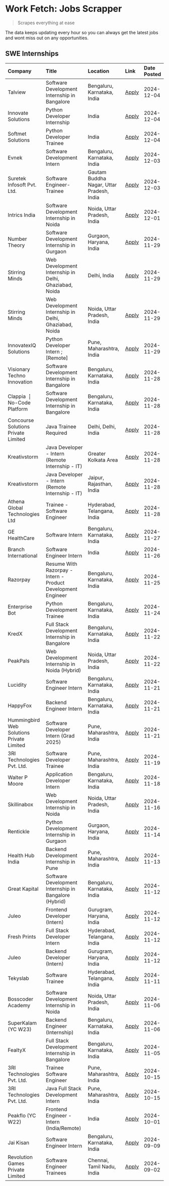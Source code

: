 # Work Fetch: Jobs Scrapper
> Scrapes everything at ease

The data keeps updating every hour so you can always get the latest jobs and wont miss out on any opportunities.

## SWE Internships
<!--START_SECTION:workfetch-->
| Company                                   | Title                                                        | Location                                  | Link                                                                                                                                                                                                                                        | Date Posted   |
|:------------------------------------------|:-------------------------------------------------------------|:------------------------------------------|:--------------------------------------------------------------------------------------------------------------------------------------------------------------------------------------------------------------------------------------------|:--------------|
| Talview                                   | Software Development Internship in Bangalore                 | Bengaluru, Karnataka, India               | [Apply](https://in.linkedin.com/jobs/view/software-development-internship-in-bangalore-at-talview-4089000537?position=8&pageNum=0&refId=DD178UpEevMjEoV3jBM5Hg%3D%3D&trackingId=SxWScRwaG%2BcvGGoI51%2Basg%3D%3D)                           | 2024-12-04    |
| Innovate Solutions                        | Python Developer Internship                                  | India                                     | [Apply](https://in.linkedin.com/jobs/view/python-developer-internship-at-innovate-solutions-4089752844?position=29&pageNum=0&refId=DD178UpEevMjEoV3jBM5Hg%3D%3D&trackingId=x7aAP0gIvFmX6xPmHFxRyg%3D%3D)                                    | 2024-12-04    |
| Softmet Solutions                         | Python Developer Trainee                                     | India                                     | [Apply](https://in.linkedin.com/jobs/view/python-developer-trainee-at-softmet-solutions-4089752879?position=60&pageNum=0&refId=DD178UpEevMjEoV3jBM5Hg%3D%3D&trackingId=CBTlgu1VBIys4XrWTG%2B1Lg%3D%3D)                                      | 2024-12-04    |
| Evnek                                     | Software Development Intern                                  | Bengaluru, Karnataka, India               | [Apply](https://in.linkedin.com/jobs/view/software-development-intern-at-evnek-4090602106?position=28&pageNum=0&refId=DD178UpEevMjEoV3jBM5Hg%3D%3D&trackingId=KcdizGTt3K%2FVEBMWdEAN8g%3D%3D)                                               | 2024-12-03    |
| Suretek Infosoft Pvt. Ltd.                | Software Engineer-Trainee                                    | Gautam Buddha Nagar, Uttar Pradesh, India | [Apply](https://in.linkedin.com/jobs/view/software-engineer-trainee-at-suretek-infosoft-pvt-ltd-4090532881?position=37&pageNum=0&refId=DD178UpEevMjEoV3jBM5Hg%3D%3D&trackingId=8k2MbseUxPhIEydaaMprrA%3D%3D)                                | 2024-12-03    |
| Intrics India                             | Software Development Internship in Noida                     | Noida, Uttar Pradesh, India               | [Apply](https://in.linkedin.com/jobs/view/software-development-internship-in-noida-at-intrics-india-4088621201?position=15&pageNum=0&refId=DD178UpEevMjEoV3jBM5Hg%3D%3D&trackingId=scTEcEjSaPA3ADxO81rFQg%3D%3D)                            | 2024-12-01    |
| Number Theory                             | Software Development Internship in Gurgaon                   | Gurgaon, Haryana, India                   | [Apply](https://in.linkedin.com/jobs/view/software-development-internship-in-gurgaon-at-number-theory-4087550503?position=23&pageNum=0&refId=DD178UpEevMjEoV3jBM5Hg%3D%3D&trackingId=3s%2FYWyT0ebqZtirgztdtMw%3D%3D)                        | 2024-11-29    |
| Stirring Minds                            | Web Development Internship in Delhi, Ghaziabad, Noida        | Delhi, India                              | [Apply](https://in.linkedin.com/jobs/view/web-development-internship-in-delhi-ghaziabad-noida-at-stirring-minds-4087549741?position=41&pageNum=0&refId=DD178UpEevMjEoV3jBM5Hg%3D%3D&trackingId=Diz7G0ebep9y9ln6aT0IUg%3D%3D)                | 2024-11-29    |
| Stirring Minds                            | Web Development Internship in Delhi, Ghaziabad, Noida        | Noida, Uttar Pradesh, India               | [Apply](https://in.linkedin.com/jobs/view/web-development-internship-in-delhi-ghaziabad-noida-at-stirring-minds-4087549740?position=50&pageNum=0&refId=DD178UpEevMjEoV3jBM5Hg%3D%3D&trackingId=GZiqJzUtvvDO1jvpcoIW2w%3D%3D)                | 2024-11-29    |
| InnovatexIQ Solutions                     | Python Developer Intern ; [Remote]                           | Pune, Maharashtra, India                  | [Apply](https://in.linkedin.com/jobs/view/python-developer-intern-remote-at-innovatexiq-solutions-4087940815?position=54&pageNum=0&refId=DD178UpEevMjEoV3jBM5Hg%3D%3D&trackingId=mqzSoZ2o6n8xLVaRNmrqVw%3D%3D)                              | 2024-11-29    |
| Visionary Techno Innovation               | Software Development Internship in Bangalore                 | Bengaluru, Karnataka, India               | [Apply](https://in.linkedin.com/jobs/view/software-development-internship-in-bangalore-at-visionary-techno-innovation-4086916247?position=5&pageNum=0&refId=DD178UpEevMjEoV3jBM5Hg%3D%3D&trackingId=RWpGNzfrlH5lmqKdZjweQQ%3D%3D)           | 2024-11-28    |
| Clappia ⢸ No-Code Platform                | Software Development Internship in Bangalore                 | Bengaluru, Karnataka, India               | [Apply](https://in.linkedin.com/jobs/view/software-development-internship-in-bangalore-at-clappia-%E2%A2%B8-no-code-platform-4086916232?position=18&pageNum=0&refId=DD178UpEevMjEoV3jBM5Hg%3D%3D&trackingId=xoYIByomONkzk%2Bi1LAZqSA%3D%3D) | 2024-11-28    |
| Concourse Solutions Private Limited       | Java Trainee Required                                        | Delhi, Delhi, India                       | [Apply](https://in.linkedin.com/jobs/view/java-trainee-required-at-concourse-solutions-private-limited-4087289970?position=24&pageNum=0&refId=DD178UpEevMjEoV3jBM5Hg%3D%3D&trackingId=0lXd%2FH%2BglbPefIjh6cmyzQ%3D%3D)                     | 2024-11-28    |
| Kreativstorm                              | Java Developer - Intern (Remote Internship - IT)             | Greater Kolkata Area                      | [Apply](https://in.linkedin.com/jobs/view/java-developer-intern-remote-internship-it-at-kreativstorm-4087221036?position=35&pageNum=0&refId=DD178UpEevMjEoV3jBM5Hg%3D%3D&trackingId=57W%2Fx4UZc4h3soLG5dmCXw%3D%3D)                         | 2024-11-28    |
| Kreativstorm                              | Java Developer - Intern (Remote Internship - IT)             | Jaipur, Rajasthan, India                  | [Apply](https://in.linkedin.com/jobs/view/java-developer-intern-remote-internship-it-at-kreativstorm-4087216561?position=43&pageNum=0&refId=DD178UpEevMjEoV3jBM5Hg%3D%3D&trackingId=OMmCfqBPxpqODGDaJQCSXg%3D%3D)                           | 2024-11-28    |
| Athena Global Technologies Ltd            | Trainee - Software Engineer                                  | Hyderabad, Telangana, India               | [Apply](https://in.linkedin.com/jobs/view/trainee-software-engineer-at-athena-global-technologies-ltd-4087205108?position=48&pageNum=0&refId=DD178UpEevMjEoV3jBM5Hg%3D%3D&trackingId=kyR6YE9SXp5WdB%2FStbtkPg%3D%3D)                        | 2024-11-28    |
| GE HealthCare                             | Software Intern                                              | Bengaluru, Karnataka, India               | [Apply](https://in.linkedin.com/jobs/view/software-intern-at-ge-healthcare-4086420954?position=32&pageNum=0&refId=DD178UpEevMjEoV3jBM5Hg%3D%3D&trackingId=f5hb6D6GOqL5N%2F8FxusfRw%3D%3D)                                                   | 2024-11-27    |
| Branch International                      | Software Engineer Intern                                     | India                                     | [Apply](https://in.linkedin.com/jobs/view/software-engineer-intern-at-branch-international-4054425650?position=44&pageNum=0&refId=DD178UpEevMjEoV3jBM5Hg%3D%3D&trackingId=HEpq9Y4zR5MzuoACM2ObBA%3D%3D)                                     | 2024-11-26    |
| Razorpay                                  | Resume With Razorpay - Intern - Product Development Engineer | Bengaluru, Karnataka, India               | [Apply](https://in.linkedin.com/jobs/view/resume-with-razorpay-intern-product-development-engineer-at-razorpay-4082644771?position=9&pageNum=0&refId=DD178UpEevMjEoV3jBM5Hg%3D%3D&trackingId=c3udbLwGw8NspeqDHCOBzQ%3D%3D)                  | 2024-11-25    |
| Enterprise Bot                            | Python Development Trainee                                   | Bengaluru, Karnataka, India               | [Apply](https://in.linkedin.com/jobs/view/python-development-trainee-at-enterprise-bot-4084354604?position=39&pageNum=0&refId=DD178UpEevMjEoV3jBM5Hg%3D%3D&trackingId=XYQOf0lWiC268NXJ7IrMvw%3D%3D)                                         | 2024-11-24    |
| KredX                                     | Full Stack Development Internship in Bangalore               | Bengaluru, Karnataka, India               | [Apply](https://in.linkedin.com/jobs/view/full-stack-development-internship-in-bangalore-at-kredx-4082021747?position=7&pageNum=0&refId=DD178UpEevMjEoV3jBM5Hg%3D%3D&trackingId=A1V6j4Z1HDyqPRDsJr3vJg%3D%3D)                               | 2024-11-22    |
| PeakPals                                  | Web Development Internship in Noida (Hybrid)                 | Noida, Uttar Pradesh, India               | [Apply](https://in.linkedin.com/jobs/view/web-development-internship-in-noida-hybrid-at-peakpals-4082025102?position=42&pageNum=0&refId=DD178UpEevMjEoV3jBM5Hg%3D%3D&trackingId=v2RarJ5%2BwZhpVvpvAv1nww%3D%3D)                             | 2024-11-22    |
| Lucidity                                  | Software Engineer Intern                                     | Bengaluru, Karnataka, India               | [Apply](https://in.linkedin.com/jobs/view/software-engineer-intern-at-lucidity-4081805788?position=13&pageNum=0&refId=DD178UpEevMjEoV3jBM5Hg%3D%3D&trackingId=4Spdj9NmUqQpPtwunym8fg%3D%3D)                                                 | 2024-11-21    |
| HappyFox                                  | Backend Engineer Intern                                      | Bengaluru, Karnataka, India               | [Apply](https://in.linkedin.com/jobs/view/backend-engineer-intern-at-happyfox-4079265240?position=55&pageNum=0&refId=DD178UpEevMjEoV3jBM5Hg%3D%3D&trackingId=M%2FAx4ZTpqrcqugVEpyhlYw%3D%3D)                                                | 2024-11-21    |
| Hummingbird Web Solutions Private Limited | Software Developer Intern (Grad 2025)                        | Pune, Maharashtra, India                  | [Apply](https://in.linkedin.com/jobs/view/software-developer-intern-grad-2025-at-hummingbird-web-solutions-private-limited-4079796998?position=58&pageNum=0&refId=DD178UpEevMjEoV3jBM5Hg%3D%3D&trackingId=aEe%2FMXC9JH1MLnx%2FJXmmpA%3D%3D) | 2024-11-21    |
| 3RI Technologies Pvt. Ltd.                | Software Developer Trainee                                   | Pune, Maharashtra, India                  | [Apply](https://in.linkedin.com/jobs/view/software-developer-trainee-at-3ri-technologies-pvt-ltd-4080283578?position=26&pageNum=0&refId=DD178UpEevMjEoV3jBM5Hg%3D%3D&trackingId=cDybAWPz1llOAT9TDMMTcg%3D%3D)                               | 2024-11-19    |
| Walter P Moore                            | Application Developer Intern                                 | Bengaluru, Karnataka, India               | [Apply](https://in.linkedin.com/jobs/view/application-developer-intern-at-walter-p-moore-4077126811?position=20&pageNum=0&refId=DD178UpEevMjEoV3jBM5Hg%3D%3D&trackingId=61h7uxbn1%2BSHOjMEsH2Y0g%3D%3D)                                     | 2024-11-18    |
| Skillinabox                               | Web Development Internship in Noida                          | Noida, Uttar Pradesh, India               | [Apply](https://in.linkedin.com/jobs/view/web-development-internship-in-noida-at-skillinabox-4077783016?position=16&pageNum=0&refId=DD178UpEevMjEoV3jBM5Hg%3D%3D&trackingId=XRCOJ37TkA%2F%2F5Ff4HslWvA%3D%3D)                               | 2024-11-16    |
| Rentickle                                 | Python Development Internship in Gurgaon                     | Gurgaon, Haryana, India                   | [Apply](https://in.linkedin.com/jobs/view/python-development-internship-in-gurgaon-at-rentickle-4075922770?position=21&pageNum=0&refId=DD178UpEevMjEoV3jBM5Hg%3D%3D&trackingId=5%2FAMCURWeSh8mXgJmywLvQ%3D%3D)                              | 2024-11-14    |
| Health Hub India                          | Backend Development Internship in Pune                       | Pune, Maharashtra, India                  | [Apply](https://in.linkedin.com/jobs/view/backend-development-internship-in-pune-at-health-hub-india-4075136474?position=33&pageNum=0&refId=DD178UpEevMjEoV3jBM5Hg%3D%3D&trackingId=BdSIRMMc88hfzdW%2B9Crk3w%3D%3D)                         | 2024-11-13    |
| Great Kapital                             | Software Development Internship in Bangalore (Hybrid)        | Bengaluru, Karnataka, India               | [Apply](https://in.linkedin.com/jobs/view/software-development-internship-in-bangalore-hybrid-at-great-kapital-4074322094?position=27&pageNum=0&refId=DD178UpEevMjEoV3jBM5Hg%3D%3D&trackingId=j7McXU95lGIyKYMxidB1Lg%3D%3D)                 | 2024-11-12    |
| Juleo                                     | Frontend Developer (Intern)                                  | Gurugram, Haryana, India                  | [Apply](https://in.linkedin.com/jobs/view/frontend-developer-intern-at-juleo-4072443159?position=31&pageNum=0&refId=DD178UpEevMjEoV3jBM5Hg%3D%3D&trackingId=e%2BLLMbZfXtWd8sHYpFDRgQ%3D%3D)                                                 | 2024-11-12    |
| Fresh Prints                              | Full Stack Developer Intern                                  | Hyderabad, Telangana, India               | [Apply](https://in.linkedin.com/jobs/view/full-stack-developer-intern-at-fresh-prints-4074759619?position=36&pageNum=0&refId=DD178UpEevMjEoV3jBM5Hg%3D%3D&trackingId=N52WOXh8DE76fkSJN90iQw%3D%3D)                                          | 2024-11-12    |
| Juleo                                     | Backend Developer (Intern)                                   | Gurugram, Haryana, India                  | [Apply](https://in.linkedin.com/jobs/view/backend-developer-intern-at-juleo-4072437848?position=51&pageNum=0&refId=DD178UpEevMjEoV3jBM5Hg%3D%3D&trackingId=eXY6fb%2BsSYFHxg94mrhcYA%3D%3D)                                                  | 2024-11-12    |
| Tekyslab                                  | Software Trainee                                             | Hyderabad, Telangana, India               | [Apply](https://in.linkedin.com/jobs/view/software-trainee-at-tekyslab-4074128169?position=49&pageNum=0&refId=DD178UpEevMjEoV3jBM5Hg%3D%3D&trackingId=Dzqd09%2FCOF3ZZ2l0eQJ5gw%3D%3D)                                                       | 2024-11-11    |
| Bosscoder Academy                         | Software Development Internship in Noida                     | Noida, Uttar Pradesh, India               | [Apply](https://in.linkedin.com/jobs/view/software-development-internship-in-noida-at-bosscoder-academy-4070090866?position=11&pageNum=0&refId=DD178UpEevMjEoV3jBM5Hg%3D%3D&trackingId=zNaMvto3BN04S7RE3i4JzQ%3D%3D)                        | 2024-11-06    |
| SuperKalam (YC W23)                       | Backend Engineer (Internship)                                | Bengaluru, Karnataka, India               | [Apply](https://in.linkedin.com/jobs/view/backend-engineer-internship-at-superkalam-yc-w23-4069134451?position=34&pageNum=0&refId=DD178UpEevMjEoV3jBM5Hg%3D%3D&trackingId=bztE3h2dmiots6%2BGdJLNxw%3D%3D)                                   | 2024-11-06    |
| FealtyX                                   | Full Stack Development Internship in Bangalore               | Bengaluru, Karnataka, India               | [Apply](https://in.linkedin.com/jobs/view/full-stack-development-internship-in-bangalore-at-fealtyx-4067118640?position=40&pageNum=0&refId=DD178UpEevMjEoV3jBM5Hg%3D%3D&trackingId=3wga0uhRfVQV1DxeN1uOPQ%3D%3D)                            | 2024-11-05    |
| 3RI Technologies Pvt. Ltd.                | Trainee Software Engineer                                    | Pune, Maharashtra, India                  | [Apply](https://in.linkedin.com/jobs/view/trainee-software-engineer-at-3ri-technologies-pvt-ltd-4048233384?position=38&pageNum=0&refId=DD178UpEevMjEoV3jBM5Hg%3D%3D&trackingId=gAoqTEN1mMemwzHe8cEsmA%3D%3D)                                | 2024-10-15    |
| 3RI Technologies Pvt. Ltd.                | Java Full Stack Development Intern                           | Pune, Maharashtra, India                  | [Apply](https://in.linkedin.com/jobs/view/java-full-stack-development-intern-at-3ri-technologies-pvt-ltd-4048231995?position=47&pageNum=0&refId=DD178UpEevMjEoV3jBM5Hg%3D%3D&trackingId=9ngVIEKukCx5nF%2B8zWvqrA%3D%3D)                     | 2024-10-15    |
| Peakflo (YC W22)                          | Frontend Engineer - Intern (India/Remote)                    | India                                     | [Apply](https://in.linkedin.com/jobs/view/frontend-engineer-intern-india-remote-at-peakflo-yc-w22-4037729755?position=6&pageNum=0&refId=DD178UpEevMjEoV3jBM5Hg%3D%3D&trackingId=HLnvjZRfgF7JkhPjtGTuWA%3D%3D)                               | 2024-10-01    |
| Jai Kisan                                 | Software Engineer Intern                                     | Bengaluru, Karnataka, India               | [Apply](https://in.linkedin.com/jobs/view/software-engineer-intern-at-jai-kisan-4024075360?position=45&pageNum=0&refId=DD178UpEevMjEoV3jBM5Hg%3D%3D&trackingId=yjPyacruuz7Jw7youl1qoQ%3D%3D)                                                | 2024-09-09    |
| Revolution Games Private Limited          | Software Engineer Trainees                                   | Chennai, Tamil Nadu, India                | [Apply](https://in.linkedin.com/jobs/view/software-engineer-trainees-at-revolution-games-private-limited-4015912927?position=46&pageNum=0&refId=DD178UpEevMjEoV3jBM5Hg%3D%3D&trackingId=qwXw03l8X4BuO%2FQxPyrSKw%3D%3D)                     | 2024-09-02    |
<!--END_SECTION:workfetch-->
